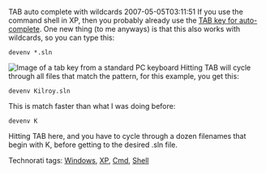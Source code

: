 TAB auto complete with wildcards
2007-05-05T03:11:51
If you use the command shell in XP, then you probably already use the [TAB key for auto-complete](http://support.microsoft.com/kb/310530). One new thing (to me anyways) is that this also works with wildcards, so you can type this: 

`devenv *.sln`

![Image of a tab key from a standard PC keyboard](http://www.myotherdrive.com/public/blueonion/Blog/tab_key.jpg) Hitting TAB will cycle through all files that match the pattern, for this example, you get this:

`devenv Kilroy.sln`

This is match faster than what I was doing before:

`devenv K`

Hitting TAB here, and you have to cycle through a dozen filenames that begin with K, before getting to the desired .sln file.

Technorati tags: [Windows](http://technorati.com/tags/Windows), [XP](http://technorati.com/tags/XP), [Cmd](http://technorati.com/tags/Cmd), [Shell](http://technorati.com/tags/Shell)
